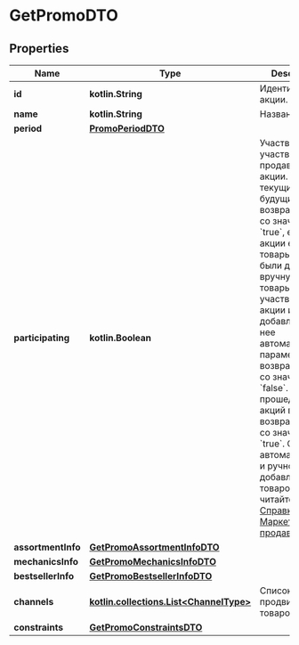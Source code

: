
# GetPromoDTO

## Properties
| Name | Type | Description | Notes |
| ------------ | ------------- | ------------- | ------------- |
| **id** | **kotlin.String** | Идентификатор акции. |  |
| **name** | **kotlin.String** | Название акции. |  |
| **period** | [**PromoPeriodDTO**](PromoPeriodDTO.md) |  |  |
| **participating** | **kotlin.Boolean** | Участвует или участвовал ли продавец в этой акции.  Для текущих и будущих акций возвращается со значением &#x60;true&#x60;, если в акции есть товары, которые были добавлены вручную. Если товары не участвуют в акции или добавлены в нее автоматически, параметр возвращается со значением &#x60;false&#x60;.  Для прошедших акций всегда возвращается со значением &#x60;true&#x60;.  Об автоматическом и ручном добавлении товаров в акцию читайте [в Справке Маркета для продавцов](https://yandex.ru/support2/marketplace/ru/marketing/promos/market/index).  |  |
| **assortmentInfo** | [**GetPromoAssortmentInfoDTO**](GetPromoAssortmentInfoDTO.md) |  |  |
| **mechanicsInfo** | [**GetPromoMechanicsInfoDTO**](GetPromoMechanicsInfoDTO.md) |  |  |
| **bestsellerInfo** | [**GetPromoBestsellerInfoDTO**](GetPromoBestsellerInfoDTO.md) |  |  |
| **channels** | [**kotlin.collections.List&lt;ChannelType&gt;**](ChannelType.md) | Список каналов продвижения товаров. |  [optional] |
| **constraints** | [**GetPromoConstraintsDTO**](GetPromoConstraintsDTO.md) |  |  [optional] |



